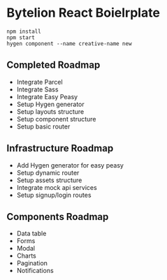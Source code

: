 # Bytelion React Boielrplate

```
npm install
npm start
hygen component --name creative-name new
```

## Completed Roadmap
* Integrate Parcel
* Integrate Sass
* Integrate Easy Peasy
* Setup Hygen generator
* Setup layouts structure
* Setup component structure
* Setup basic router

## Infrastructure Roadmap
* Add Hygen generator for easy peasy
* Setup dynamic router
* Setup assets structure
* Integrate mock api services
* Setup signup/login routes

## Components Roadmap
* Data table
* Forms
* Modal
* Charts
* Pagination
* Notifications